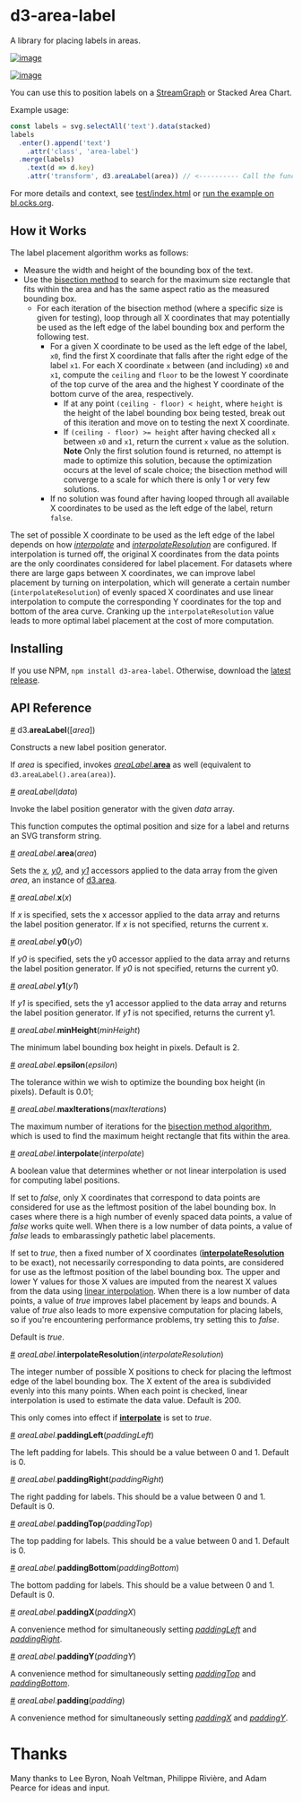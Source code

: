 # d3-area-label

A library for placing labels in areas.

[![image](https://user-images.githubusercontent.com/68416/28745722-a5d9e7a4-749b-11e7-92a8-227a56cd3ead.png)](https://bl.ocks.org/curran/2793201c7025c416c471e30d30546c6b)

[![image](https://user-images.githubusercontent.com/68416/28940637-0376ab84-78b3-11e7-858b-7b0320ea9e5a.png)](https://bl.ocks.org/curran/929c0cb58d5ec8dc1dceb7af20a33320)

You can use this to position labels on a [StreamGraph](http://leebyron.com/streamgraph/) or Stacked Area Chart.

Example usage:

```js
const labels = svg.selectAll('text').data(stacked)
labels
  .enter().append('text')
    .attr('class', 'area-label')
  .merge(labels)
    .text(d => d.key)
    .attr('transform', d3.areaLabel(area)) // <---------- Call the function like this.
```

For more details and context, see [test/index.html](test/index.html) or [run the example on bl.ocks.org](https://bl.ocks.org/curran/2793201c7025c416c471e30d30546c6b).

## How it Works
The label placement algorithm works as follows:

 * Measure the width and height of the bounding box of the text.
 * Use the [bisection method](https://en.wikipedia.org/wiki/Bisection_method#Algorithm) to search for the maximum size rectangle that fits within the area and has the same aspect ratio as the measured bounding box.
   * For each iteration of the bisection method (where a specific size is given for testing), loop through all X coordinates that may potentially be used as the left edge of the label bounding box and perform the following test.
     * For a given X coordinate to be used as the left edge of the label, `x0`, find the first X coordinate that falls after the right edge of the label `x1`. For each X coordinate `x` between (and including) `x0` and `x1`, compute the `ceiling` and `floor` to be the lowest Y coordinate of the top curve of the area and the highest Y coordinate of the bottom curve of the area, respectively.
       * If at any point `(ceiling - floor) < height`, where `height` is the height of the label bounding box being tested, break out of this iteration and move on to testing the next X coordinate.
       * If `(ceiling - floor) >= height` after having checked all `x` between `x0` and `x1`, return the current `x` value as the solution. **Note** Only the first solution found is returned, no attempt is made to optimize this solution, because the optimization occurs at the level of scale choice; the bisection method will converge to a scale for which there is only 1 or very few solutions.
     * If no solution was found after having looped through all available X coordinates to be used as the left edge of the label, return `false`.

The set of possible X coordinate to be used as the left edge of the label depends on how *[interpolate](#interpolate)* and *[interpolateResolution](#interpolateResolution)* are configured. If interpolation is turned off, the original X coordinates from the data points are the only coordinates considered for label placement. For datasets where there are large gaps between X coordinates, we can improve label placement by turning on interpolation, which will generate a certain number (`interpolateResolution`) of evenly spaced X coordinates and use linear interpolation to compute the corresponding Y coordinates for the top and bottom of the area curve. Cranking up the `interpolateResolution` value leads to more optimal label placement at the cost of more computation.

## Installing

If you use NPM, `npm install d3-area-label`. Otherwise, download the [latest release](https://github.com/curran/d3-area-label/releases/latest).

## API Reference

<a href="#area-label" name="area-label">#</a> d3.<b>areaLabel</b>([<i>area</i>])

Constructs a new label position generator.

If *area* is specified, invokes <a href="#area"><i>areaLabel</i>.<b>area</b></a> as well (equivalent to `d3.areaLabel().area(area)`).

<a name="_areaLabel" href="#_areaLabel">#</a> <i>areaLabel</i>(<i>data</i>)

Invoke the label position generator with the given *data* array.

This function computes the optimal position and size for a label and returns an SVG transform string.

<a name="area" href="#area">#</a> <i>areaLabel</i>.<b>area</b>(<i>area</i>)

Sets the *[x](#x)*, *[y0](#y0)*, and *[y1](#y1)* accessors applied to the data array from the given *area*, an instance of [d3.area](https://github.com/d3/d3-shape#area).

<a name="x" href="#x">#</a> <i>areaLabel</i>.<b>x</b>(<i>x</i>)

If *x* is specified, sets the x accessor applied to the data array and returns the label position generator. If *x* is not specified, returns the current x.

<a name="y0" href="#y0">#</a> <i>areaLabel</i>.<b>y0</b>(<i>y0</i>)

If *y0* is specified, sets the y0 accessor applied to the data array and returns the label position generator. If *y0* is not specified, returns the current y0.

<a name="y1" href="#y1">#</a> <i>areaLabel</i>.<b>y1</b>(<i>y1</i>)

If *y1* is specified, sets the y1 accessor applied to the data array and returns the label position generator. If *y1* is not specified, returns the current y1.

<a name="minHeight" href="#minHeight">#</a> <i>areaLabel</i>.<b>minHeight</b>(<i>minHeight</i>)

The minimum label bounding box height in pixels. Default is 2.

<a name="epsilon" href="#epsilon">#</a> <i>areaLabel</i>.<b>epsilon</b>(<i>epsilon</i>)

The tolerance within we wish to optimize the bounding box height (in pixels). Default is 0.01;

<a name="maxIterations" href="#maxIterations">#</a> <i>areaLabel</i>.<b>maxIterations</b>(<i>maxIterations</i>)

The maximum number of iterations for the [bisection method algorithm](https://en.wikipedia.org/wiki/Bisection_method#Algorithm), which is used to find the maximum height rectangle that fits within the area.

<a name="interpolate" href="#interpolate">#</a> <i>areaLabel</i>.<b>interpolate</b>(<i>interpolate</i>)

A boolean value that determines whether or not linear interpolation is used for computing label positions.

If set to *false*, only X coordinates that correspond to data points are considered for use as the leftmost position of the label bounding box. In cases where there is a high number of evenly spaced data points, a value of *false* works quite well. When there is a low number of data points, a value of *false* leads to embarassingly pathetic label placements.

If set to *true*, then a fixed number of X coordinates (**[interpolateResolution](#interpolateResolution)** to be exact), not necessarily corresponding to data points, are considered for use as the leftmost position of the label bounding box. The upper and lower Y values for those X values are imputed from the nearest X values from the data using [linear interpolation](https://en.wikipedia.org/wiki/Linear_interpolation). When there is a low number of data points, a value of *true* improves label placement by leaps and bounds. A value of *true* also leads to more expensive computation for placing labels, so if you're encountering performance problems, try setting this to *false*.

Default is *true*.

<a name="interpolateResolution" href="#interpolateResolution">#</a> <i>areaLabel</i>.<b>interpolateResolution</b>(<i>interpolateResolution</i>)

The integer number of possible X positions to check for placing the leftmost edge of the label bounding box. The X extent of the area is subdivided evenly into this many points. When each point is checked, linear interpolation is used to estimate the data value. Default is 200.

This only comes into effect if **[interpolate](#interpolate)** is set to *true*.

<a name="paddingLeft" href="#paddingLeft">#</a> <i>areaLabel</i>.<b>paddingLeft</b>(<i>paddingLeft</i>)

The left padding for labels. This should be a value between 0 and 1. Default is 0.

<a name="paddingRight" href="#paddingRight">#</a> <i>areaLabel</i>.<b>paddingRight</b>(<i>paddingRight</i>)

The right padding for labels. This should be a value between 0 and 1. Default is 0.

<a name="paddingTop" href="#paddingTop">#</a> <i>areaLabel</i>.<b>paddingTop</b>(<i>paddingTop</i>)

The top padding for labels. This should be a value between 0 and 1. Default is 0.

<a name="paddingBottom" href="#paddingBottom">#</a> <i>areaLabel</i>.<b>paddingBottom</b>(<i>paddingBottom</i>)

The bottom padding for labels. This should be a value between 0 and 1. Default is 0.

<a name="paddingX" href="#paddingX">#</a> <i>areaLabel</i>.<b>paddingX</b>(<i>paddingX</i>)

A convenience method for simultaneously setting *[paddingLeft](#paddingLeft)* and *[paddingRight](#paddingRight)*.

<a name="paddingY" href="#paddingY">#</a> <i>areaLabel</i>.<b>paddingY</b>(<i>paddingY</i>)

A convenience method for simultaneously setting *[paddingTop](#paddingTop)* and *[paddingBottom](#paddingBottom)*.

<a name="padding" href="#padding">#</a> <i>areaLabel</i>.<b>padding</b>(<i>padding</i>)

A convenience method for simultaneously setting *[paddingX](#paddingX)* and *[paddingY](#paddingY)*.

# Thanks

Many thanks to Lee Byron, Noah Veltman, Philippe Rivière, and Adam Pearce for ideas and input.
